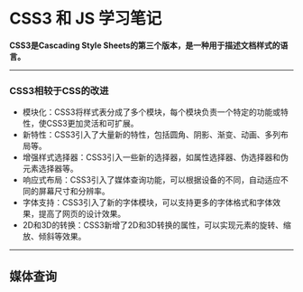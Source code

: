# CSS3 和 JS 学习笔记

**CSS3是Cascading Style Sheets的第三个版本，是一种用于描述文档样式的语言。**

---

### CSS3相较于CSS的改进

* 模块化：CSS3将样式表分成了多个模块，每个模块负责一个特定的功能或特性，使CSS3更加灵活和可扩展。
* 新特性：CSS3引入了大量新的特性，包括圆角、阴影、渐变、动画、多列布局等。
* 增强样式选择器：CSS3引入一些新的选择器，如属性选择器、伪选择器和伪元素选择器等。
* 响应式布局：CSS3引入了媒体查询功能，可以根据设备的不同，自动适应不同的屏幕尺寸和分辨率。
* 字体支持：CSS3引入了新的字体模块，可以支持更多的字体格式和字体效果，提高了网页的设计效果。
* 2D和3D的转换：CSS3新增了2D和3D转换的属性，可以实现元素的旋转、缩放、倾斜等效果。

---

## 媒体查询





